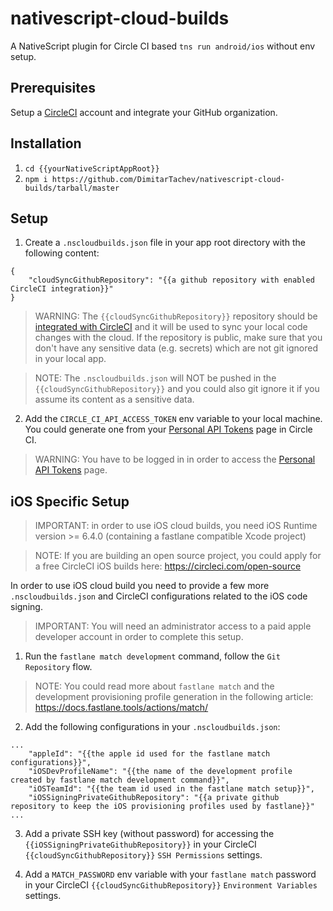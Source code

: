 # nativescript-cloud-builds
A NativeScript plugin for Circle CI based `tns run android/ios` without env setup.

## Prerequisites

Setup a [CircleCI](https://circleci.com/) account and integrate your GitHub organization.

## Installation

1) `cd {{yourNativeScriptAppRoot}}`
2) `npm i https://github.com/DimitarTachev/nativescript-cloud-builds/tarball/master`

## Setup

1) Create a `.nscloudbuilds.json` file in your app root directory with the following content:
```
{
    "cloudSyncGithubRepository": "{{a github repository with enabled CircleCI integration}}"
}
```

> WARNING: The `{{cloudSyncGithubRepository}}` repository should be [integrated with CircleCI](https://circleci.com/docs/2.0/project-build/#adding-projects) and it will be used to sync your local code changes with the cloud. If the repository is public, make sure that you don't have any sensitive data (e.g. secrets) which are not git ignored in your local app.  

> NOTE: The `.nscloudbuilds.json` will NOT be pushed in the `{{cloudSyncGithubRepository}}` and you could also git ignore it if you assume its content as a sensitive data.
2) Add the `CIRCLE_CI_API_ACCESS_TOKEN` env variable to your local machine. You could generate one from your [Personal API Tokens](https://circleci.com/account/api) page in Circle CI.

> WARNING: You have to be logged in in order to access the [Personal API Tokens](https://circleci.com/account/api) page.  

## iOS Specific Setup

> IMPORTANT: in order to use iOS cloud builds, you need iOS Runtime version >= 6.4.0 (containing a fastlane compatible Xcode project)

> NOTE: If you are building an open source project, you could apply for a free CircleCI iOS builds here: https://circleci.com/open-source 

In order to use iOS cloud build you need to provide a few more `.nscloudbuilds.json` and CircleCI configurations related to the iOS code signing.

> IMPORTANT: You will need an administrator access to a paid apple developer account in order to complete this setup.

1) Run the `fastlane match development` command, follow the `Git Repository` flow. 

> NOTE: You could read more about `fastlane match` and the development provisioning profile generation in the following article: https://docs.fastlane.tools/actions/match/

2) Add the following configurations in your `.nscloudbuilds.json`:
```
...
    "appleId": "{{the apple id used for the fastlane match configurations}}",
    "iOSDevProfileName": "{{the name of the development profile created by fastlane match development command}}",
    "iOSTeamId": "{{the team id used in the fastlane match setup}}",
    "iOSSigningPrivateGithubRepository": "{{a private github repository to keep the iOS provisioning profiles used by fastlane}}"
...
```

3) Add a private SSH key (without password) for accessing the `{{iOSSigningPrivateGithubRepository}}` in your CircleCI `{{cloudSyncGithubRepository}}` `SSH Permissions` settings.

4) Add a `MATCH_PASSWORD` env variable with your `fastlane match` password in your CircleCI `{{cloudSyncGithubRepository}}` `Environment Variables` settings.
